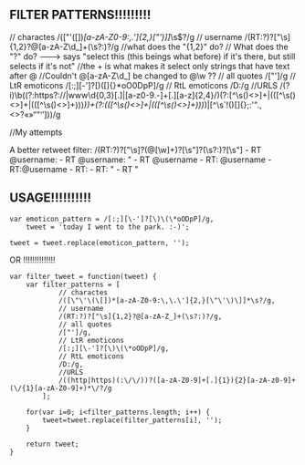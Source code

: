 ## FILTER PATTERNS!!!!!!!!!

// charactes
/([\"\'\(\[])*[a-zA-Z0-9:\,\.\']{2,}[\"\'\)\]]*\s$?/g
// username
/(RT:?)?["\s]{1,2}?@[a-zA-Z\d_]+(\s?:)?/g
			//what does the "{1,2}" do?
		// What does the "?" do? ---> says "select this (this beings what before) if it's there, but still selects if it's not"
							//the + is what makes it select only strings that have text after @
					//Couldn't @[a-zA-Z\d_] be changed to @\w ??
// all quotes
/["']/g
// LtR emoticons
/[:;][\-']?[\)\(\[\]\{\}\*oO0DpP]/g
// RtL emoticons
/D:/g
//URLS
/(?i)\b((?:https?://|www\d{0,3}[.]|[a-z0-9.\-]+[.][a-z]{2,4}/)(?:[^\s()<>]+|\(([^\s()<>]+|(\([^\s()<>]+\)))*\))+(?:\(([^\s()<>]+|(\([^\s()<>]+\)))*\)|[^\s`!()\[\]{};:'".,<>?«»“”‘’]))/g



//My attempts

A better retweet filter:
/(RT:?)?["\s]?(@[\w]+)?[\s"]?(\s?:)?[\s"]
	- RT @username:
	- RT @username: "
	- RT @username
	- RT: @username
	- RT:@username
	- RT: 
	- RT: "
	- RT "

## USAGE!!!!!!!!!!

```
var emoticon_pattern = /[:;][\-']?[\)\(\*oODpP]/g,
	tweet = 'today I went to the park. :-)';

tweet = tweet.replace(emoticon_pattern, '');

```

OR !!!!!!!!!!!!!!

```
var filter_tweet = function(tweet) {
	var filter_patterns = [
			// charactes
			/([\"\'\(\[])*[a-zA-Z0-9:\,\.\']{2,}[\"\'\)\]]*\s?/g,
			// username
			/(RT:?)?["\s]{1,2}?@[a-zA-Z_]+(\s?:)?/g,
			// all quotes
			/["']/g,
			// LtR emoticons
			/[:;][\-']?[\)\(\*oODpP]/g,
			// RtL emoticons
			/D:/g,
			//URLS
			/((http|https)(:\/\/))?([a-zA-Z0-9]+[.]{1}){2}[a-zA-z0-9]+(\/{1}[a-zA-Z0-9]+)*\/?/g
		];

	for(var i=0; i<filter_patterns.length; i++) {
		tweet=tweet.replace(filter_patterns[i], '');
	}

	return tweet;
}

```